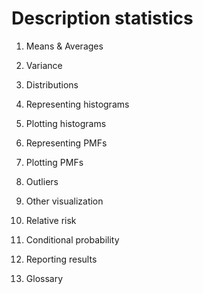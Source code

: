 # Description statistics

1. Means & Averages

2. Variance

3. Distributions

4. Representing histograms

5. Plotting histograms

6. Representing PMFs

7. Plotting PMFs

8. Outliers

9. Other visualization

10. Relative risk

11. Conditional probability

12. Reporting results

13. Glossary
